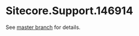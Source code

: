 # Sitecore.Support.146914

See [master branch](https://github.com/sitecoresupport/Sitecore.Support.146914) for details.